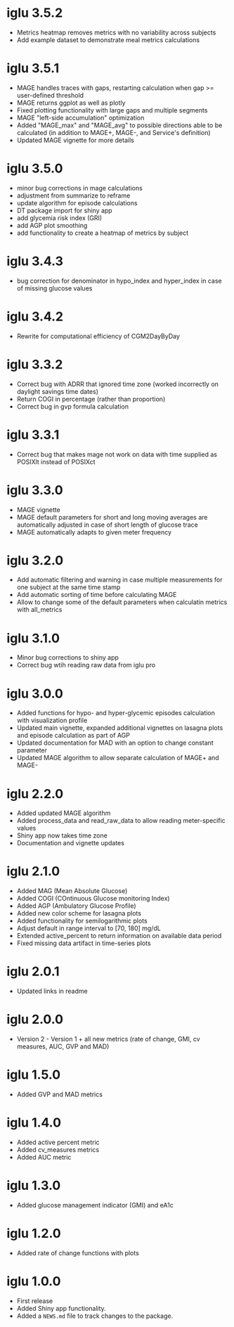 # iglu 3.5.2
* Metrics heatmap removes metrics with no variability across subjects
* Add example dataset to demonstrate meal metrics calculations


# iglu 3.5.1
* MAGE handles traces with gaps, restarting calculation when gap >= user-defined threshold
* MAGE returns ggplot as well as plotly
* Fixed plotting functionality with large gaps and multiple segments
* MAGE "left-side accumulation" optimization
* Added "MAGE_max" and "MAGE_avg" to possible directions able to be calculated (in addition to MAGE+, MAGE-, and Service's definition)
* Updated MAGE vignette for more details

# iglu 3.5.0
* minor bug corrections in mage calculations
* adjustment from summarize to reframe
* update algorithm for episode calculations
* DT package import for shiny app
* add glycemia risk index (GRI)
* add AGP plot smoothing
* add functionality to create a heatmap of metrics by subject

# iglu 3.4.3
* bug correction for denominator in hypo_index and hyper_index in case of missing glucose values

# iglu 3.4.2
* Rewrite for computational efficiency of CGM2DayByDay

# iglu 3.3.2
* Correct bug with ADRR that ignored time zone (worked incorrectly on daylight savings time dates)
* Return COGI in percentage (rather than proportion)
* Correct bug in gvp formula calculation

# iglu 3.3.1
* Correct bug that makes mage not work on data with time supplied as POSIXlt instead of POSIXct

# iglu 3.3.0
* MAGE vignette
* MAGE default parameters for short and long moving averages are automatically adjusted in case of short length of glucose trace
* MAGE automatically adapts to given meter frequency

# iglu 3.2.0
* Add automatic filtering and warning in case multiple measurements for one subject at the same time stamp
* Add automatic sorting of time before calculating MAGE
* Allow to change some of the default parameters when calculatin metrics with all_metrics


# iglu 3.1.0
* Minor bug corrections to shiny app
* Correct bug wtih reading raw data from iglu pro

# iglu 3.0.0
* Added functions for hypo- and hyper-glycemic episodes calculation with visualization profile
* Updated main vignette, expanded additional vignettes on lasagna plots and episode calculation as part of AGP
* Updated documentation for MAD with an option to change constant parameter
* Updated MAGE algorithm to allow separate calculation of MAGE+ and MAGE-

# iglu 2.2.0
* Added updated MAGE algorithm
* Added process_data and read_raw_data to allow reading meter-specific values
* Shiny app now takes time zone
* Documentation and vignette updates


# iglu 2.1.0
* Added MAG (Mean Absolute Glucose)
* Added COGI (COntinuous Glucose monitoring Index)
* Added AGP (Ambulatory Glucose Profile)
* Added new color scheme for lasagna plots
* Added functionality for semilogarithmic plots
* Adjust default in range interval to [70, 180] mg/dL
* Extended active_percent to return information on available data period
* Fixed missing data artifact in time-series plots

# iglu 2.0.1
* Updated links in readme

# iglu 2.0.0
* Version 2 - Version 1 + all new metrics (rate of change, GMI, cv measures, AUC, GVP and MAD)

# iglu 1.5.0
* Added GVP and MAD metrics

# iglu 1.4.0

* Added active percent metric
* Added cv_measures metrics
* Added AUC metric

# iglu 1.3.0

* Added glucose management indicator (GMI) and eA1c

# iglu 1.2.0

* Added rate of change functions with plots

# iglu 1.0.0

* First release
* Added Shiny app functionality.
* Added a `NEWS.md` file to track changes to the package.
